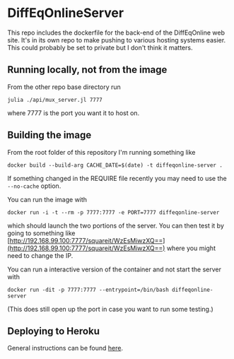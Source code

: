 # DiffEqOnlineServer

This repo includes the dockerfile for the back-end of the DiffEqOnline web site.  It's in its own repo to make pushing to various hosting systems easier.  This could probably be set to private but I don't think it matters.  

## Running locally, not from the image

From the other repo base directory run

```
julia ./api/mux_server.jl 7777
```

where 7777 is the port you want it to host on.  

## Building the image
From the root folder of this repository I'm running something like

```
docker build --build-arg CACHE_DATE=$(date) -t diffeqonline-server .
```

If something changed in the REQUIRE file recently you may need to use the `--no-cache` option.

You can run the image with

```
docker run -i -t --rm -p 7777:7777 -e PORT=7777 diffeqonline-server
```

which should launch the two portions of the server.  You can then test it by going to something like [http://192.168.99.100:7777/squareit/WzEsMiwzXQ==](http://192.168.99.100:7777/squareit/WzEsMiwzXQ==) where you might need to change the IP.

You can run a interactive version of the container and not start the server with

```
docker run -dit -p 7777:7777 --entrypoint=/bin/bash diffeqonline-server
```

(This does still open up the port in case you want to run some testing.)

## Deploying to Heroku

General instructions can be found [here](https://devcenter.heroku.com/articles/container-registry-and-runtime).  
